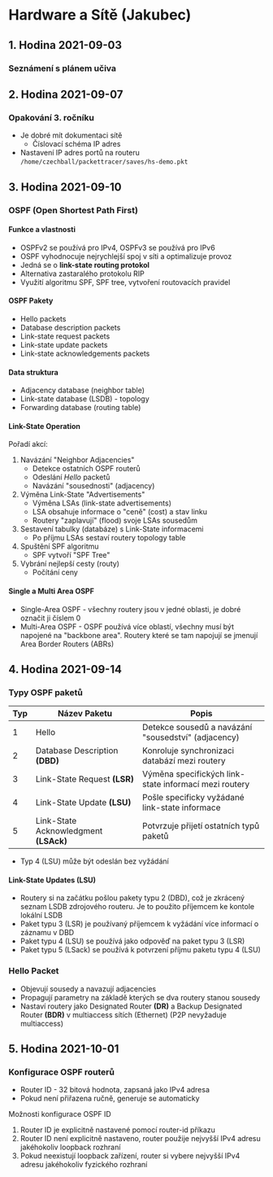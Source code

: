 # Hardware a Sítě (Jakubec)

## 1. Hodina 2021-09-03

### Seznámení s plánem učiva

## 2. Hodina 2021-09-07

### Opakování 3. ročníku

* Je dobré mít dokumentaci sítě
	* Číslovací schéma IP adres
* Nastavení IP adres portů na routeru
`/home/czechball/packettracer/saves/hs-demo.pkt`

## 3. Hodina 2021-09-10

### OSPF (Open Shortest Path First)

#### Funkce a vlastnosti

* OSPFv2 se používá pro IPv4, OSPFv3 se používá pro IPv6
* OSPF vyhodnocuje nejrychlejší spoj v síti a optimalizuje provoz
* Jedná se o **link-state routing protokol**
* Alternativa zastaralého protokolu RIP
* Využití algoritmu SPF, SPF tree, vytvoření routovacích pravidel

#### OSPF Pakety

* Hello packets
* Database description packets
* Link-state request packets
* Link-state update packets
* Link-state acknowledgements packets

#### Data struktura

* Adjacency database (neighbor table)
* Link-state database (LSDB) - topology
* Forwarding database (routing table)

#### Link-State Operation

Pořadí akcí:

1. Navázání "Neighbor Adjacencies"
	* Detekce ostatních OSPF routerů
	* Odeslání *Hello* packetů
	* Navázání "sousednosti" (adjacency)
2. Výměna Link-State "Advertisements"
	* Výměna LSAs (link-state advertisements)
	* LSA obsahuje informace o "ceně" (cost) a stav linku
	* Routery "zaplavují" (flood) svoje LSAs sousedům
3. Sestavení tabulky (databáze) s Link-State informacemi
	* Po příjmu LSAs sestaví routery topology table
4. Spuštění SPF algoritmu
	* SPF vytvoří "SPF Tree"
5. Vybrání nejlepší cesty (routy)
	* Počítání ceny

#### Single a Multi Area OSPF

* Single-Area OSPF - všechny routery jsou v jedné oblasti, je dobré označit ji číslem 0
* Multi-Area OSPF - OSPF používá více oblastí, všechny musí být napojené na "backbone area". Routery které se tam napojují se jmenují Area Border Routers (ABRs)

## 4. Hodina 2021-09-14

### Typy OSPF paketů

|Typ|Název Paketu|Popis|
|---|---|---|
|1|Hello|Detekce sousedů a navázání "sousedství" (adjacency)|
|2|Database Description **(DBD)**|Konroluje synchronizaci databází mezi routery|
|3|Link-State Request **(LSR)**|Výměna specifických link-state informací mezi routery|
|4|Link-State Update **(LSU)**|Pošle specificky vyžádané link-state informace|
|5|Link-State Acknowledgment **(LSAck)**|Potvrzuje přijetí ostatních typů paketů|

* Typ 4 (LSU) může být odeslán bez vyžádání

#### Link-State Updates (LSU)

* Routery si na začátku pošlou pakety typu 2 (DBD), což je zkrácený seznam LSDB zdrojového routeru. Je to použito příjemcem ke kontole lokální LSDB
* Paket typu 3 (LSR) je používaný příjemcem k vyžádání více informací o záznamu v DBD
* Paket typu 4 (LSU) se používá jako odpověď na paket typu 3 (LSR)
* Paket typu 5 (LSack) se používá k potvrzení příjmu paketu typu 4 (LSU)

### Hello Packet

* Objevují sousedy a navazují adjacencies
* Propagují parametry na základě kterých se dva routery stanou sousedy
* Nastaví routery jako Designated Router **(DR)** a Backup Designated Router **(BDR)** v multiaccess sítích (Ethernet) (P2P nevyžaduje multiaccess)

## 5. Hodina 2021-10-01

### Konfigurace OSPF routerů
* Router ID - 32 bitová hodnota, zapsaná jako IPv4 adresa
* Pokud není přiřazena ručně, generuje se automaticky

Možnosti konfigurace OSPF ID
1. Router ID je explicitně nastavené pomocí router-id příkazu
2. Router ID není explicitně nastaveno, router použije nejvyšší IPv4 adresu jakéhokoliv loopback rozhraní
3. Pokud neexistují loopback zařízení, router si vybere nejvyšší IPv4 adresu jakéhokoliv fyzického rozhraní